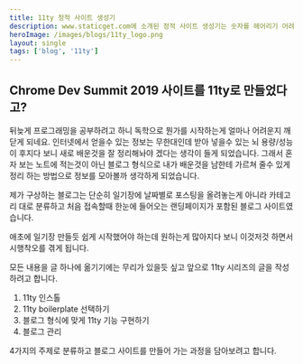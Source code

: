 ```yaml
---
title: 11ty 정적 사이트 생성기
description: www.staticget.com에 소개된 정적 사이트 생성기는 숫자를 헤어리기 어려울만큼 다양합니다. 그 많은 생성기중에서 11ty 를 선택한 이유를 소개할까 합니다.
heroImage: /images/blogs/11ty_logo.png
layout: single
tags: ['blog', '11ty']
---
```


## Chrome Dev Summit 2019 사이트를 11ty로 만들었다고?

뒤늦게 프로그래밍을 공부하려고 하니 독학으로 뭔가를 시작하는게 얼마나 어려운지 깨닫게 되네요. 인터넷에서 얻을수 있는 정보는 무한대인데 받아 넣을수 있는 뇌 용량/성능이 후지다 보니 새로 배운것을 잘 정리해놔야 겠다는 생각이 들게 되었습니다. 그래서 혼자 보는 노트에 적는것이 아닌 블로그 형식으로 내가 배운것을 남한테 가르쳐 줄수 있게 정리 하는 방법으로 정보를 모아볼까 생각하게 되었습니다.

제가 구상하는 블로그는 단순히 일기장에 날짜별로 포스팅을 올려놓는게 아니라 카테고리 대로 분류하고 처음 접속할때 한눈에 들어오는 랜딩페이지가 포함된 블로그 사이트였습니다.

애초에 일기장 만들듯 쉽게 시작했어야 하는데 원하는게 많아지다 보니 이것저것 하면서 시행착오를 겪게 됩니다.

모든 내용을 글 하나에 옮기기에는 무리가 있을듯 싶고 앞으로 11ty 시리즈의 글을 작성하려고 합니다.

1. 11ty 인스톨
2. 11ty boilerplate 선택하기
3. 블로그 형식에 맞게 11ty 기능 구현하기
4. 블로그 관리

4가지의 주제로 분류하고 블로그 사이트를 만들어 가는 과정을 담아보려고 합니다.